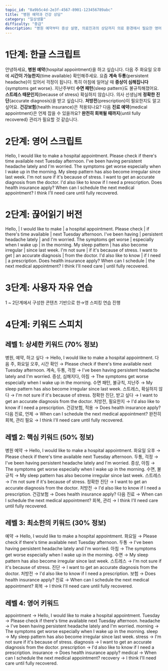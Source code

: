 ```yaml
---
topic_id: "8a9b5c4d-2e3f-4567-8901-123456789abc"
title: "병원 예약과 건강 상담"
category: "일상생활"
difficulty: "중급"
description: "병원 예약부터 증상 설명, 의료진과의 상담까지 의료 환경에서 필요한 영어 표현들을 학습합니다."
---
```


# 1단계: 한글 스크립트

안녕하세요, **병원 예약**{hospital appointment}을 하고 싶습니다.
다음 주 화요일 오후에 **시간이 가능한지**{time available} 확인해주세요.
요즘 **계속 두통**{persistent headache}이 있어서 걱정이 됩니다.
특히 아침에 일어날 때 **증상이 심해집니다**{symptoms get worse}.
지난주부터 **수면 패턴**{sleep pattern}도 불규칙해졌어요.
**스트레스 때문인지**{because of stress} 확실하지 않습니다.
의사 선생님께 **정확한 진단**{accurate diagnosis}을 받고 싶습니다.
**처방전**{prescription}이 필요한지도 알고 싶어요.
**건강보험**{health insurance}은 적용되나요?
다음 **진료 예약**{medical appointment}은 언제 잡을 수 있을까요?
**완전히 회복될 때까지**{until fully recovered} 관리가 필요할 것 같습니다.

# 2단계: 영어 스크립트

Hello, I would like to make a hospital appointment.
Please check if there's time available next Tuesday afternoon.
I've been having persistent headache lately and I'm worried.
The symptoms get worse especially when I wake up in the morning.
My sleep pattern has also become irregular since last week.
I'm not sure if it's because of stress.
I want to get an accurate diagnosis from the doctor.
I'd also like to know if I need a prescription.
Does health insurance apply?
When can I schedule the next medical appointment?
I think I'll need care until fully recovered.

# 2단계: 끊어읽기 버전

Hello, | I would like to make | a hospital appointment.
Please check | if there's time available | next Tuesday afternoon.
I've been having | persistent headache lately | and I'm worried.
The symptoms get worse | especially when I wake up | in the morning.
My sleep pattern | has also become irregular | since last week.
I'm not sure | if it's because of stress.
I want to get | an accurate diagnosis | from the doctor.
I'd also like to know | if I need | a prescription.
Does health insurance apply?
When can I schedule | the next medical appointment?
I think I'll need care | until fully recovered.

# 3단계: 사용자 자유 연습

1 ~ 2단계에서 구성한 콘텐츠 기반으로 한→영 스피킹 연습 진행

# 4단계: 키워드 스피치

## 레벨 1: 상세한 키워드 (70% 정보)

병원, 예약, 하고 싶다 → Hello, I would like to make a hospital appointment.
다음 주, 화요일 오후, 시간 확인 → Please check if there's time available next Tuesday afternoon.
계속, 두통, 걱정 → I've been having persistent headache lately and I'm worried.
증상, 심해지다, 아침 → The symptoms get worse especially when I wake up in the morning.
수면 패턴, 불규칙, 지난주 → My sleep pattern has also become irregular since last week.
스트레스, 확실하지 않다 → I'm not sure if it's because of stress.
정확한 진단, 받고 싶다 → I want to get an accurate diagnosis from the doctor.
처방전, 필요한지 → I'd also like to know if I need a prescription.
건강보험, 적용 → Does health insurance apply?
다음 진료, 언제 → When can I schedule the next medical appointment?
완전히 회복, 관리 필요 → I think I'll need care until fully recovered.

## 레벨 2: 핵심 키워드 (50% 정보)

병원 예약 → Hello, I would like to make a hospital appointment.
화요일 오후 → Please check if there's time available next Tuesday afternoon.
두통, 걱정 → I've been having persistent headache lately and I'm worried.
증상, 아침 → The symptoms get worse especially when I wake up in the morning.
수면, 불규칙 → My sleep pattern has also become irregular since last week.
스트레스 → I'm not sure if it's because of stress.
정확한 진단 → I want to get an accurate diagnosis from the doctor.
처방전 → I'd also like to know if I need a prescription.
건강보험 → Does health insurance apply?
다음 진료 → When can I schedule the next medical appointment?
회복, 관리 → I think I'll need care until fully recovered.

## 레벨 3: 최소한의 키워드 (30% 정보)

예약 → Hello, I would like to make a hospital appointment.
화요일 → Please check if there's time available next Tuesday afternoon.
두통 → I've been having persistent headache lately and I'm worried.
아침 → The symptoms get worse especially when I wake up in the morning.
수면 → My sleep pattern has also become irregular since last week.
스트레스 → I'm not sure if it's because of stress.
진단 → I want to get an accurate diagnosis from the doctor.
처방전 → I'd also like to know if I need a prescription.
보험 → Does health insurance apply?
진료 → When can I schedule the next medical appointment?
회복 → I think I'll need care until fully recovered.

## 레벨 4: 영어 키워드

appointment → Hello, I would like to make a hospital appointment.
Tuesday → Please check if there's time available next Tuesday afternoon.
headache → I've been having persistent headache lately and I'm worried.
morning → The symptoms get worse especially when I wake up in the morning.
sleep → My sleep pattern has also become irregular since last week.
stress → I'm not sure if it's because of stress.
diagnosis → I want to get an accurate diagnosis from the doctor.
prescription → I'd also like to know if I need a prescription.
insurance → Does health insurance apply?
medical → When can I schedule the next medical appointment?
recovery → I think I'll need care until fully recovered.